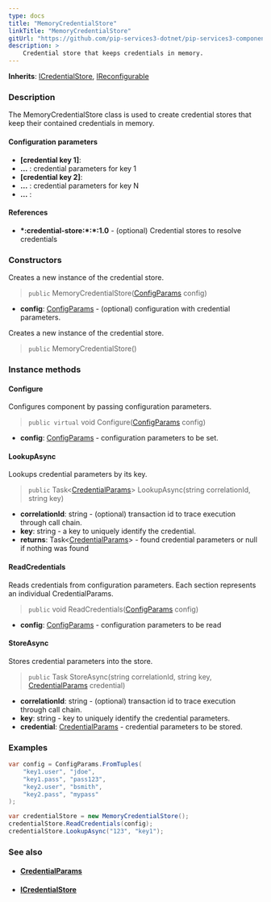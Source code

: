 ```yaml
---
type: docs
title: "MemoryCredentialStore"
linkTitle: "MemoryCredentialStore"
gitUrl: "https://github.com/pip-services3-dotnet/pip-services3-components-dotnet"
description: >
    Credential store that keeps credentials in memory.
---
```


**Inherits**: [ICredentialStore](../icredential_store), [IReconfigurable](../../../commons/config/ireconfigurable)

### Description

The MemoryCredentialStore class is used to create credential stores that keep their contained credentials in memory.

#### Configuration parameters

- **[credential key 1]**:
- **...** : credential parameters for key 1
- **[credential key 2]**:
- **...** : credential parameters for key N
- **...** :

#### References
- **\*:credential-store:\*:\*:1.0** -  (optional) Credential stores to resolve credentials



### Constructors
Creates a new instance of the credential store.

> `public` MemoryCredentialStore([ConfigParams](../../../commons/config/config_params) config)

- **config**: [ConfigParams](../../../commons/config/config_params) - (optional) configuration with credential parameters.


Creates a new instance of the credential store.

> `public` MemoryCredentialStore()


### Instance methods

#### Configure
Configures component by passing configuration parameters.

> `public virtual` void Configure([ConfigParams](../../../commons/config/config_params) config)

- **config**: [ConfigParams](../../../commons/config/config_params) - configuration parameters to be set.


#### LookupAsync
Lookups credential parameters by its key.

> `public` Task<[CredentialParams](../credential_params)> LookupAsync(string correlationId, string key)

- **correlationId**: string - (optional) transaction id to trace execution through call chain.
- **key**: string - a key to uniquely identify the credential.
- **returns**: Task<[CredentialParams](../credential_params)> - found credential parameters or null if nothing was found


#### ReadCredentials
Reads credentials from configuration parameters.
Each section represents an individual CredentialParams.

> `public` void ReadCredentials([ConfigParams](../../../commons/config/config_params) config)

- **config**: [ConfigParams](../../../commons/config/config_params) - configuration parameters to be read


#### StoreAsync
Stores credential parameters into the store.

> `public` Task StoreAsync(string correlationId, string key, [CredentialParams](../credential_params) credential)

- **correlationId**: string - (optional) transaction id to trace execution through call chain.
- **key**: string - key to uniquely identify the credential parameters.
- **credential**: [CredentialParams](../credential_params) - credential parameters to be stored.

### Examples

```cs
var config = ConfigParams.FromTuples(
    "key1.user", "jdoe",
    "key1.pass", "pass123",
    "key2.user", "bsmith",
    "key2.pass", "mypass" 
);

var credentialStore = new MemoryCredentialStore();
credentialStore.ReadCredentials(config);
credentialStore.LookupAsync("123", "key1");
```

### See also
- #### [CredentialParams](../credential_params)
- #### [ICredentialStore](../icredential_store)
